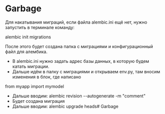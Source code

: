 # Garbage

Для накатывания миграций, если файла alembic.ini ещё нет, нужно запустить в терминале команду:

alembic init migrations

После этого будет создана папка с миграциями и конфигурационный файл для алембика.

- B alembic.ini нужно задать адрес базы данных, в которую будем катать миграции.
- Дальше идём в палку с миграциями и открываем env.ру, там вносим изменения в блок, где написано

from myapp import mymodel

- Дальше вводим: alembic revision --autogenerate -m "comment"
- Будет создана миграция
- Дальше вводим: alembic upgrade heads# Garbage
